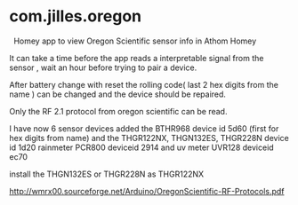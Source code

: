 ﻿# com.jilles.oregon
﻿
﻿
Homey app to view Oregon Scientific sensor info in Athom Homey

It can take a time before the app reads a interpretable signal from the sensor , wait an hour before trying to pair a device.

After battery change with reset the rolling code( last 2 hex digits from the name ) can be changed and the device should be repaired.

Only the RF 2.1 protocol from  oregon scientific can be read.



I have now 6 sensor devices  added the BTHR968 device id 5d60 (first for hex digits from name)  and the THGR122NX, THGN132ES, THGR228N device id 1d20 rainmeter PCR800 deviceid 2914   and uv meter   UVR128 deviceid ec70

install the THGN132ES or THGR228N as THGR122NX  

http://wmrx00.sourceforge.net/Arduino/OregonScientific-RF-Protocols.pdf
